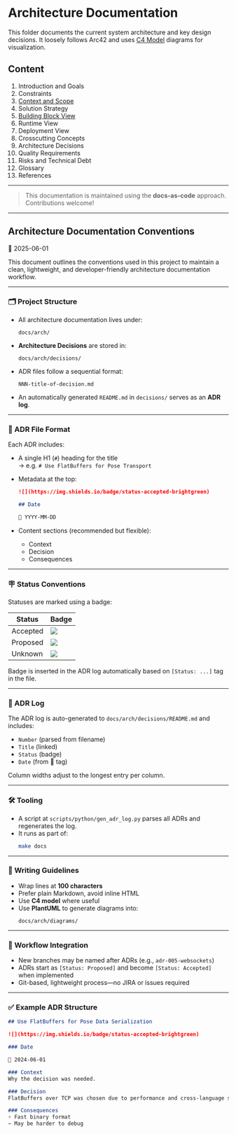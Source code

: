 # Architecture Documentation

This folder documents the current system architecture and key design decisions.
It loosely follows Arc42 and uses [C4 Model](https://c4model.com/) diagrams for visualization.

## Content

1. Introduction and Goals
1. Constraints
1. [Context and Scope](03-context-and-scope.md)
1. Solution Strategy
1. [Building Block View](05-building-block-view.md)
1. Runtime View
1. Deployment View
1. Crosscutting Concepts
1. Architecture Decisions
1. Quality Requirements
1. Risks and Technical Debt
1. Glossary
1. References

---

> This documentation is maintained using the **docs-as-code** approach. Contributions welcome!

---

## Architecture Documentation Conventions

📅 2025-06-01

This document outlines the conventions used in this project to maintain a clean, lightweight, and
developer-friendly architecture documentation workflow.

---

### 🗂️ Project Structure

- All architecture documentation lives under:
  ```
  docs/arch/
  ```

- **Architecture Decisions** are stored in:
  ```
  docs/arch/decisions/
  ```

- ADR files follow a sequential format:
  ```
  NNN-title-of-decision.md
  ```

- An automatically generated `README.md` in `decisions/` serves as an **ADR log**.

---

### 📄 ADR File Format

Each ADR includes:

- A single H1 (`#`) heading for the title  
  → e.g. `# Use FlatBuffers for Pose Transport`

- Metadata at the top:
  ```markdown
  ![](https://img.shields.io/badge/status-accepted-brightgreen)

  ## Date

  📅 YYYY-MM-DD

  ```

- Content sections (recommended but flexible):
  - Context
  - Decision
  - Consequences

---

### 🪧 Status Conventions

Statuses are marked using a badge:

| Status   | Badge                                                                 |
|----------|-----------------------------------------------------------------------|
| Accepted | ![](https://img.shields.io/badge/status-accepted-brightgreen)         |
| Proposed | ![](https://img.shields.io/badge/status-proposed-yellow)              |
| Unknown  | ![](https://img.shields.io/badge/status-unknown-lightgrey)            |

Badge is inserted in the ADR log automatically based on `[Status: ...]` tag in the file.

---

### 🧾 ADR Log

The ADR log is auto-generated to `docs/arch/decisions/README.md` and includes:

- `Number` (parsed from filename)
- `Title` (linked)
- `Status` (badge)
- `Date` (from 📅 tag)

Column widths adjust to the longest entry per column.

---

### 🛠️ Tooling

- A script at `scripts/python/gen_adr_log.py` parses all ADRs and regenerates the log.
- It runs as part of:
  ```bash
  make docs
  ```

---

### 📖 Writing Guidelines

- Wrap lines at **100 characters**
- Prefer plain Markdown, avoid inline HTML
- Use **C4 model** where useful
- Use **PlantUML** to generate diagrams into:
  ```
  docs/arch/diagrams/
  ```

---

### 🧠 Workflow Integration

- New branches may be named after ADRs (e.g., `adr-005-websockets`)
- ADRs start as `[Status: Proposed]` and become `[Status: Accepted]` when implemented
- Git-based, lightweight process—no JIRA or issues required

---

### ✅ Example ADR Structure

```markdown
## Use FlatBuffers for Pose Data Serialization

![](https://img.shields.io/badge/status-accepted-brightgreen)

### Date

📅 2024-06-01  

### Context
Why the decision was needed.

### Decision
FlatBuffers over TCP was chosen due to performance and cross-language support.

### Consequences
+ Fast binary format
− May be harder to debug
```

